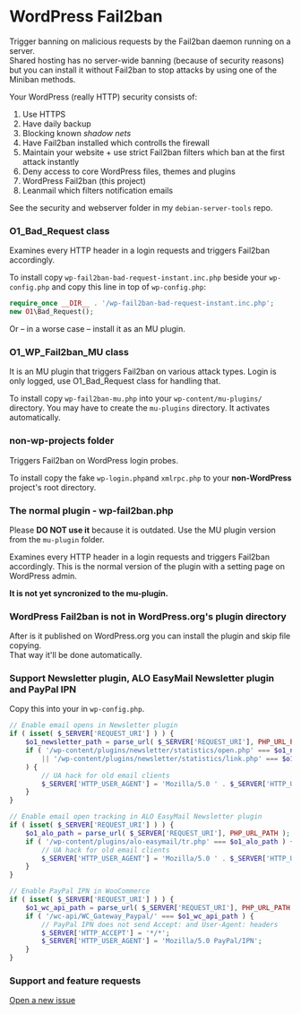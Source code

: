 # WordPress Fail2ban

Trigger banning on malicious requests by the Fail2ban daemon running on a server.  
Shared hosting has no server-wide banning (because of security reasons)
but you can install it without Fail2ban to stop attacks by using one of the Miniban methods.

Your WordPress (really HTTP) security consists of:

1. Use HTTPS
1. Have daily backup
1. Blocking known *shadow nets*
1. Have Fail2ban installed which controlls the firewall
1. Maintain your website + use strict Fail2ban filters which ban at the first attack instantly
1. Deny access to core WordPress files, themes and plugins
1. WordPress Fail2ban (this project)
1. Leanmail which filters notification emails

See the security and webserver folder in my `debian-server-tools` repo.

### O1_Bad_Request class

Examines every HTTP header in a login requests and triggers Fail2ban accordingly.

To install copy `wp-fail2ban-bad-request-instant.inc.php`
beside your `wp-config.php` and copy this line in top of `wp-config.php`:

```php
require_once __DIR__ . '/wp-fail2ban-bad-request-instant.inc.php';
new O1\Bad_Request();
```

Or – in a worse case – install it as an MU plugin.

### O1_WP_Fail2ban_MU class

It is an MU plugin that triggers Fail2ban on various attack types. Login is only logged, use
O1_Bad_Request class for handling that.

To install copy `wp-fail2ban-mu.php` into your `wp-content/mu-plugins/` directory.
You may have to create the `mu-plugins` directory. It activates automatically.

### non-wp-projects folder

Triggers Fail2ban on WordPress login probes.

To install copy the fake `wp-login.php`and `xmlrpc.php` to your **non-WordPress** project's root directory.

### The normal plugin - wp-fail2ban.php

Please **DO NOT use it** because it is outdated. Use the MU plugin version from the `mu-plugin` folder.

Examines every HTTP header in a login requests and triggers Fail2ban accordingly.
This is the normal version of the plugin with a setting page on WordPress admin.

**It is not yet syncronized to the mu-plugin.**

### WordPress Fail2ban is not in WordPress.org's plugin directory

After is it published on WordPress.org you can install the plugin and skip file copying.  
That way it'll be done automatically.

### Support Newsletter plugin, ALO EasyMail Newsletter plugin and PayPal IPN

Copy this into your in `wp-config.php`.

```php
// Enable email opens in Newsletter plugin
if ( isset( $_SERVER['REQUEST_URI'] ) ) {
    $o1_newsletter_path = parse_url( $_SERVER['REQUEST_URI'], PHP_URL_PATH );
    if ( '/wp-content/plugins/newsletter/statistics/open.php' === $o1_newsletter_path
        || '/wp-content/plugins/newsletter/statistics/link.php' === $o1_newsletter_path
    ) {
        // UA hack for old email clients
        $_SERVER['HTTP_USER_AGENT'] = 'Mozilla/5.0 ' . $_SERVER['HTTP_USER_AGENT'];
    }
}

// Enable email open tracking in ALO EasyMail Newsletter plugin
if ( isset( $_SERVER['REQUEST_URI'] ) ) {
    $o1_alo_path = parse_url( $_SERVER['REQUEST_URI'], PHP_URL_PATH );
    if ( '/wp-content/plugins/alo-easymail/tr.php' === $o1_alo_path ) {
        // UA hack for old email clients
        $_SERVER['HTTP_USER_AGENT'] = 'Mozilla/5.0 ' . $_SERVER['HTTP_USER_AGENT'];
    }
}

// Enable PayPal IPN in WooCommerce
if ( isset( $_SERVER['REQUEST_URI'] ) ) {
    $o1_wc_api_path = parse_url( $_SERVER['REQUEST_URI'], PHP_URL_PATH );
    if ( '/wc-api/WC_Gateway_Paypal/' === $o1_wc_api_path ) {
        // PayPal IPN does not send Accept: and User-Agent: headers
        $_SERVER['HTTP_ACCEPT'] = '*/*';
        $_SERVER['HTTP_USER_AGENT'] = 'Mozilla/5.0 PayPal/IPN';
    }
}
```

### Support and feature requests

[Open a new issue](https://github.com/szepeviktor/wordpress-fail2ban/issues/new)
